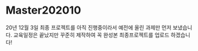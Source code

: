 # Master202010
20년 12월 3일
최종 프로젝트를 아직 진행중이라서 예전에 올린 과제만 먼저 보냈습니다.
교육일정은 끝났지만 꾸준히 제작하여 꼭 완성본 최종프로젝트를 업로드 하겠습니다!
